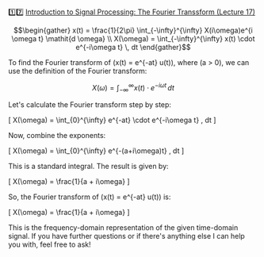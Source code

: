 :one::seven: [Introduction to Signal Processing: The Fourier Transsform (Lecture 17)](https://youtu.be/W2NkY8XlWOk)

```math
\begin{gather}
x(t) = \frac{1}{2\pi} \int_{-\infty}^{\infty} X(i\omega)e^{i \omega t} \mathit{d \omega}
\\
X(\omega) = \int_{-\infty}^{\infty} x(t) \cdot e^{-i\omega t} \, dt
\end{gather}
```



To find the Fourier transform of \(x(t) = e^{-at} u(t)\), where \(a > 0\), we can use the definition of the Fourier transform:

$$ X(\omega) = \int_{-\infty}^{\infty} x(t) \cdot e^{-i\omega t} \, dt $$

Let's calculate the Fourier transform step by step:

\[ X(\omega) = \int_{0}^{\infty} e^{-at} \cdot e^{-i\omega t} \, dt \]

Now, combine the exponents:

\[ X(\omega) = \int_{0}^{\infty} e^{-(a+i\omega)t} \, dt \]

This is a standard integral. The result is given by:

\[ X(\omega) = \frac{1}{a + i\omega} \]

So, the Fourier transform of \(x(t) = e^{-at} u(t)\) is:

\[ X(\omega) = \frac{1}{a + i\omega} \]

This is the frequency-domain representation of the given time-domain signal. If you have further questions or if there's anything else I can help you with, feel free to ask!
